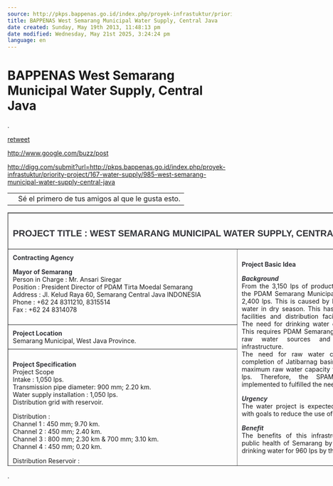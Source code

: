 ```yaml
---
source: http://pkps.bappenas.go.id/index.php/proyek-infrastuktur/priority-project/167-water-supply/985-west-semarang-municipal-water-supply-central-java
title: BAPPENAS West Semarang Municipal Water Supply, Central Java
date created: Sunday, May 19th 2013, 11:48:13 pm
date modified: Wednesday, May 21st 2025, 3:24:24 pm
language: en
---
```


# BAPPENAS West Semarang Municipal Water Supply, Central Java

.

[retweet](http://twitter.com/home?status=RT%20@TopsyRT%20West%20Semarang%20Municipal%20Water%20Supply,%20Central%20Java%20http://pkps.bappenas.go.id/index.php/proyek-infrastuktur/priority-project/167-water-supply/985-west-semarang-municipal-water-supply-central-java)

<http://www.google.com/buzz/post>

<http://digg.com/submit?url=http://pkps.bappenas.go.id/index.php/proyek-infrastuktur/priority-project/167-water-supply/985-west-semarang-municipal-water-supply-central-java>

|     |     |
| :---: | :--- |
|     | Sé el primero de tus amigos al que le gusta esto. |

<div class="joplin-table-wrapper"><table border="1" style="font-size:inherit;font-weight:inherit;font-style:inherit;font-variant:inherit;border-collapse:collapse;border-spacing:0px;width:895px;height:570px;"><tbody><tr><td colspan="2" rowspan="1" height="40" style="padding:10px;"><h3 style="margin:25px 0px 15px;font-weight:bold;font-size:20px;line-height:20px;text-transform:uppercase;color:rgb(76, 209, 208);font-family:'Lucida Grande', 'Lucida Sans Unicode', Arial, Verdana, sans-serif;"><strong style="color:rgb(50, 51, 56);">Project Title : West Semarang Municipal Water Supply, Central Java</strong></h3></td></tr><tr><td align="left" colspan="1" rowspan="1" valign="top" width="511" style="padding:10px;"><strong style="color:rgb(50, 51, 56);">Contracting Agency</strong><p style="margin:15px 0px;"><strong style="color:rgb(50, 51, 56);">Mayor of Semarang</strong><br clear="none">Person in Charge : Mr. Ansari Siregar<br clear="none">Position : President Director of PDAM Tirta Moedal Semarang<br clear="none">Address : Jl. Kelud Raya 60, Semarang Central Java INDONESIA<br clear="none">Phone : +62 24 8311210, 8315514<br clear="none">Fax : +62 24 8314078</p></td><td align="left" colspan="1" rowspan="5" valign="top" width="368" style="padding:10px;"><p style="margin:15px 0px;text-align:justify;"><strong style="color:rgb(50, 51, 56);">Project Basic Idea</strong></p><p style="margin:15px 0px;text-align:justify;"><em style="color:rgb(234, 83, 83);"><strong style="color:rgb(50, 51, 56);">Background</strong></em><br clear="none">From the 3,150 lps of production capacity installed, the PDAM Semarang Municipal only able to operate 2,400 lps. This is caused by limited sources of raw water in dry season. This has made the production facilities and distribution facilities less productive. The need for drinking water continues to increase. This requires PDAM Semarang Municipal to get new raw water sources and build new water infrastructure.<br clear="none">The need for raw water can be meet by the completion of Jatibarnag basin in 2013. The current maximum raw water capacity for Semarang is 2,400 lps. Therefore, the SPAM project must be implemented to fulfilled the need of water.</p><p style="margin:15px 0px;text-align:justify;"><em style="color:rgb(234, 83, 83);"><strong style="color:rgb(50, 51, 56);">Urgency</strong></em><br clear="none">The water project is expected to not as mitigation, with goals to reduce the use of ground water.</p><p style="margin:15px 0px;text-align:justify;"><em style="color:rgb(234, 83, 83);"><strong style="color:rgb(50, 51, 56);">Benefit</strong></em><br clear="none">The benefits of this infrastructure is to increase public health of Semarang by fulfilling the needs of drinking water for 960 lps by the year of 2027.</p><br clear="all"></td></tr><tr><td align="left" colspan="1" rowspan="1" valign="top" style="padding:10px;"><strong style="color:rgb(50, 51, 56);">Project Location</strong><br clear="none">Semarang Municipal, West Java Province.</td></tr><tr><td align="left" colspan="1" rowspan="1" valign="top" style="padding:10px;"><p style="margin:15px 0px;"><strong style="color:rgb(50, 51, 56);">Project Specification</strong><br clear="none">Project Scope<br clear="none">Intake : 1,050 lps.<br clear="none">Transmission pipe diameter: 900 mm; 2.20 km.<br clear="none">Water supply installation : 1,050 lps.<br clear="none">Distribution grid with reservoir.</p><p style="margin:15px 0px;">Distribution :<br clear="none">Channel 1 : 450 mm; 9.70 km.<br clear="none">Channel 2 : 450 mm; 2.40 km.<br clear="none">Channel 3 : 800 mm; 2.30 km &amp; 700 mm; 3.10 km.<br clear="none">Channel 4 : 450 mm; 0.20 km.</p><p style="margin:15px 0px;">Distribution Reservoir :<br clear="none">District 1 : 1,700 m3.<br clear="none">District 2 : 2,700 m3.<br clear="none">District 3 : 1,200 m3.<br clear="none">District 4 : 3,500 m3.<br clear="none">District 5 : 5,200 m3.<br clear="none">Main Distribution Pipe : 150-700 mm; 91.70 km.</p></td></tr><tr><td align="left" colspan="1" rowspan="1" valign="top" style="padding:10px;"><p style="margin:15px 0px;"><strong style="color:rgb(50, 51, 56);">Estimated Project Cost</strong><br clear="none">US$ 82.40 million.</p></td></tr><tr><td align="left" colspan="1" rowspan="1" valign="top" style="padding:10px;"><p style="margin:15px 0px;"><strong style="color:rgb(50, 51, 56);">Expected Time of Implementation</strong><br clear="none">Project Preparation : 2011<br clear="none">Tender : 2012 - 2013<br clear="none">Construction : 2013 - 2014<br clear="none">Operation : 2015</p></td></tr></tbody></table></div>

.
